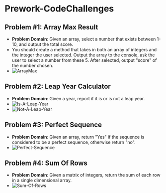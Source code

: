 # Prework-CodeChallenges

## Problem #1: Array Max Result
- **Problem Domain**: Given an array, select a number that exists between 1-10, and output the total score. 
- You should create a method that takes in both an array of integers and the integer the user selected. Output the array to the console, ask the user to select a number from these 5. After selected, output "score" of the number chosen.
- ![ArrayMax](../preworkcc1.png)

## Problem #2: Leap Year Calculator 
- **Problem Domain**: Given a year, report if it is or is not a leap year.
- ![Is-A-Leap-Year](../isaleapyear.png)
- ![Not-A-Leap-Year](../prework-leapyear.png)

## Problem #3: Perfect Sequence
- **Problem Domain**: Given an array, return "Yes" if the sequence is considered to be a perfect sequence, otherwise return "no".
- ![Perfect-Sequence](../perfect-sequence.png)

## Problem #4: Sum Of Rows
- **Problem Domain**: Given a matrix of integers, return the sum of each row in a single dimensional array.
- ![Sum-Of-Rows](../sumofrows.png)
